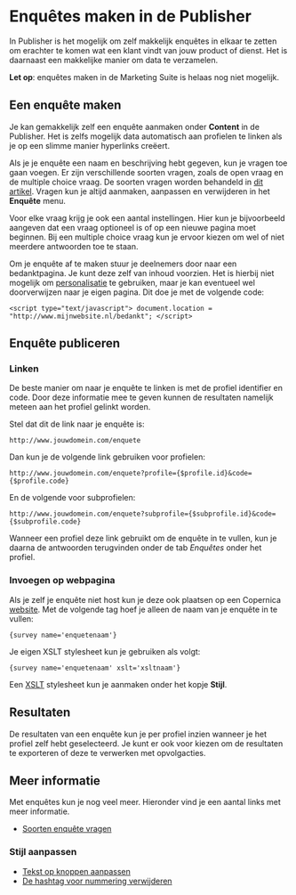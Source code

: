 # Enquêtes maken in de Publisher
In Publisher is het mogelijk om zelf makkelijk enquêtes in elkaar te
zetten om erachter te komen wat een klant vindt van jouw product of dienst.
Het is daarnaast een makkelijke manier om data te verzamelen.

**Let op**: enquêtes maken in de Marketing Suite is helaas nog niet mogelijk.

## Een enquête maken
Je kan gemakkelijk zelf een enquête aanmaken onder **Content** in de
Publisher. Het is zelfs mogelijk data automatisch aan profielen te linken
als je op een slimme manier hyperlinks creëert.

Als je je enquête een naam en beschrijving hebt gegeven, kun je vragen
toe gaan voegen. Er zijn verschillende soorten vragen, zoals de open
vraag en de multiple choice vraag. De soorten vragen worden behandeld
in [dit artikel](./surveys-question-types). Vragen kun je altijd
aanmaken, aanpassen en verwijderen in het **Enquête** menu.

Voor elke vraag krijg je ook een aantal instellingen. Hier kun je bijvoorbeeld
aangeven dat een vraag optioneel is of op een nieuwe pagina moet beginnen.
Bij een multiple choice vraag kun je ervoor kiezen om wel of niet meerdere
antwoorden toe te staan.

Om je enquête af te maken stuur je deelnemers door naar een bedanktpagina.
Je kunt deze zelf van inhoud voorzien. Het is hierbij niet mogelijk om
[personalisatie](./emailings-publisher-personalization) te gebruiken, maar
je kan eventueel wel doorverwijzen naar je eigen pagina. Dit doe je met
de volgende code:

`<script type="text/javascript"> document.location = "http://www.mijnwebsite.nl/bedankt"; </script>`

## Enquête publiceren
### Linken
De beste manier om naar je enquête te linken is met de profiel identifier
en code. Door deze informatie mee te geven kunnen de resultaten namelijk
meteen aan het profiel gelinkt worden.

Stel dat dit de link naar je enquête is:

`http://www.jouwdomein.com/enquete`

Dan kun je de volgende link gebruiken voor profielen:

`http://www.jouwdomein.com/enquete?profile={$profile.id}&code={$profile.code}`

En de volgende voor subprofielen:

`http://www.jouwdomein.com/enquete?subprofile={$subprofile.id}&code={$subprofile.code}`

Wanneer een profiel deze link gebruikt om de enquête in te vullen, kun je
daarna de antwoorden terugvinden onder de tab *Enquêtes* onder het profiel.

### Invoegen op webpagina
Als je zelf je enquête niet host kun je deze ook plaatsen op een Copernica
[website](./websites). Met de volgende tag hoef je alleen de naam van
je enquête in te vullen:

`{survey name='enquetenaam'}`

Je eigen XSLT stylesheet kun je gebruiken als volgt:

`{survey name='enquetenaam' xslt='xsltnaam'}`

Een [XSLT](css-and-xslt) stylesheet kun je aanmaken onder het kopje **Stijl**.

## Resultaten
De resultaten van een enquête kun je per profiel inzien wanneer je het
profiel zelf hebt geselecteerd. Je kunt er ook voor kiezen om de resultaten
te exporteren of deze te verwerken met opvolgacties.

## Meer informatie
Met enquêtes kun je nog veel meer. Hieronder vind je een aantal links
met meer informatie.

* [Soorten enquête vragen](./surveys-question-types)

### Stijl aanpassen
* [Tekst op knoppen aanpassen](./surveys-edit-buttons)
* [De hashtag voor nummering verwijderen](./surveys-remove-hashtag)
